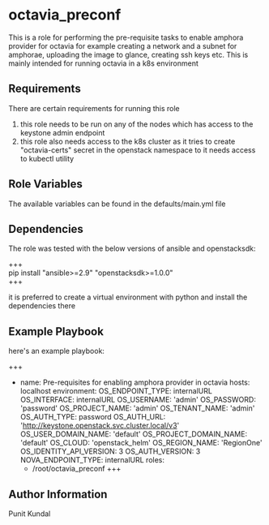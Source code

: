 octavia_preconf
=========

This is a role for performing the pre-requisite tasks to enable amphora provider for octavia for example creating a network and a subnet for amphorae, uploading the image to glance, creating ssh keys etc. This is mainly intended for running octavia in a k8s environment

Requirements
------------

There are certain requirements for running this role
1. this role needs to be run on any of the nodes which has access to the keystone admin endpoint
2. this role also needs access to the k8s cluster as it tries to create "octavia-certs" secret in the openstack namespace to it needs access to kubectl utility

Role Variables
--------------

The available variables can be found in the defaults/main.yml file

Dependencies
------------

The role was tested with the below versions of ansible and openstacksdk:

+++\
pip install "ansible>=2.9"  "openstacksdk>=1.0.0"\
+++

it is preferred to create a virtual environment with python and install the dependencies there

Example Playbook
----------------

here's an example playbook:

+++
- name: Pre-requisites for enabling amphora provider in octavia
  hosts: localhost
  environment:
    OS_ENDPOINT_TYPE: internalURL
    OS_INTERFACE: internalURL
    OS_USERNAME: 'admin'
    OS_PASSWORD: 'password'
    OS_PROJECT_NAME: 'admin'
    OS_TENANT_NAME: 'admin'
    OS_AUTH_TYPE: password
    OS_AUTH_URL: 'http://keystone.openstack.svc.cluster.local/v3'
    OS_USER_DOMAIN_NAME: 'default'
    OS_PROJECT_DOMAIN_NAME: 'default'
    OS_CLOUD: 'openstack_helm'
    OS_REGION_NAME: 'RegionOne'
    OS_IDENTITY_API_VERSION: 3
    OS_AUTH_VERSION: 3
    NOVA_ENDPOINT_TYPE: internalURL
  roles:
    - /root/octavia_preconf
+++


Author Information
------------------

Punit Kundal
